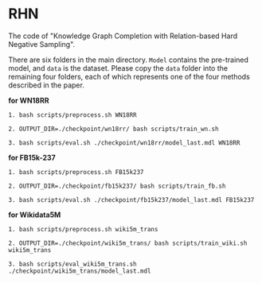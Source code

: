 # RHN
The code of "Knowledge Graph Completion with Relation-based Hard Negative Sampling".

There are six folders in the main directory. `Model` contains the pre-trained model, and `data` is the dataset. Please copy the `data` folder into the remaining four folders, each of which represents one of the four methods described in the paper.

**for WN18RR**

```1. bash scripts/preprocess.sh WN18RR ```

```2. OUTPUT_DIR=./checkpoint/wn18rr/ bash scripts/train_wn.sh ```

```3. bash scripts/eval.sh ./checkpoint/wn18rr/model_last.mdl WN18RR ```

**for FB15k-237**

```1. bash scripts/preprocess.sh FB15k237 ```

```2. OUTPUT_DIR=./checkpoint/fb15k237/ bash scripts/train_fb.sh ```

```3. bash scripts/eval.sh ./checkpoint/fb15k237/model_last.mdl FB15k237 ```

**for Wikidata5M**

```1. bash scripts/preprocess.sh wiki5m_trans ```

```2. OUTPUT_DIR=./checkpoint/wiki5m_trans/ bash scripts/train_wiki.sh wiki5m_trans ```

```3. bash scripts/eval_wiki5m_trans.sh ./checkpoint/wiki5m_trans/model_last.mdl ```
